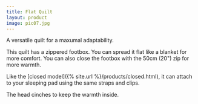 ```yaml
---
title: Flat Quilt
layout: product
image: pic07.jpg
---
```


A versatile quilt for a maxumal adaptability.

This quilt has a zippered footbox. You can spread it flat like a blanket for more comfort. You can also close the footbox with the 50cm (20") zip for more warmth.

Like the [closed model]({% site.url %}/products/closed.html), it can attach to your sleeping pad using the same straps and clips.

The head cinches to keep the warmth inside.
